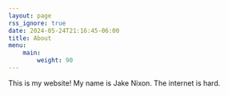 ```yaml
---
layout: page
rss_ignore: true
date: 2024-05-24T21:16:45-06:00
title: About
menu:
    main:
        weight: 90
---
```


This is my website! My name is Jake Nixon. The internet is hard.